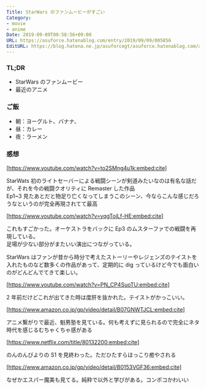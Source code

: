 ```yaml
---
Title: StarWars のファンムービーがすごい
Category:
- movie
- anime
Date: 2019-09-09T00:58:56+09:00
URL: https://asuforce.hatenablog.com/entry/2019/09/09/005856
EditURL: https://blog.hatena.ne.jp/asuforcegt/asuforce.hatenablog.com/atom/entry/26006613425361757
---
```


### TL;DR

- StarWars のファンムービー
- 最近のアニメ

### ご飯

- 朝：ヨーグルト、バナナ、
- 昼：カレー
- 夜：ラーメン

### 感想

[https://www.youtube.com/watch?v=to2SMng4u1k:embed:cite]

StarWats 初のライトセーバーによる戦闘シーンが剣道みたいなのは有名な話だが、それを今の戦闘クオリティに Remaster した作品  
Ep1~3 見たあとだと物足り亡くなってしまうこのシーン、今ならこんな感じだろうなというのが完全再現されてて最高


[https://www.youtube.com/watch?v=yqgTojLf-HE:embed:cite]

これもすごかった。オーケストラをバックに Ep3 のムスターファでの戦闘を再現している。  
足場が少ない部分がまたいい演出につながっている。

StarWars はファンが昔から時分で考えたストーリーやレジェンズのテイストを入れたものなど数多くの作品があって、定期的に dig っているけど今でも面白いのがどんどんでてきて楽しい。


[https://www.youtube.com/watch?v=PN_CP4SuoTU:embed:cite]


2 年前だけどこれが出てきた時は度肝を抜かれた。テイストがかっこいい。


[https://www.amazon.co.jp/gp/video/detail/B07GNWTJCL:embed:cite]


アニメ繋がりで最近、魁男塾を見ている。何も考えずに見られるので完全にネタ  
時代を感じるむちゃくちゃ感がある

[https://www.netflix.com/title/80132200:embed:cite]

のんのんびよりの S1 を見終わった。ただひたすらほっこり癒やされる

[https://www.amazon.co.jp/gp/video/detail/B0153VGF36:embed:cite]

なぜかエスパー魔美も見てる。純粋で以外と学びがある。コンポコかわいい
